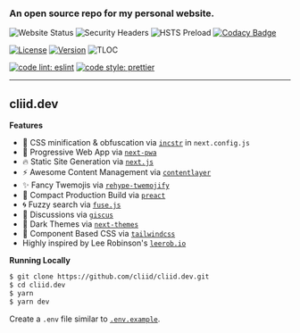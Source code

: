 ### An open source repo for my personal website.

![Website Status](https://img.shields.io/website?down_color=lightgrey&down_message=offline&up_color=blue&up_message=online&url=https%3A%2F%2Fcliid.dev)
![Security Headers](https://img.shields.io/security-headers?url=https%3A%2F%2Fcliid.dev)
![HSTS Preload](https://img.shields.io/hsts/preload/cliid.dev)
[![Codacy Badge](https://api.codacy.com/project/badge/Grade/c1d7161de7ef4f4ea047b8ae83dd3351)](https://app.codacy.com/gh/cliid/cliid.dev?utm_source=github.com&utm_medium=referral&utm_content=cliid/cliid.dev&utm_campaign=Badge_Grade_Settings)

[![License](https://img.shields.io/github/license/cliid/cliid.dev)](https://github.com/cliid/cliid.dev/blob/main/LICENSE)
[![Version](https://img.shields.io/github/package-json/v/cliid/cliid.dev)](https://github.com/cliid/cliid.dev/blob/main/package.json)
![TLOC](https://img.shields.io/tokei/lines/github/cliid/cliid.dev)

[![code lint: eslint](https://img.shields.io/badge/code_lint-eslint-472fb9.svg)](https://github.com/eslint/eslint)
[![code style: prettier](https://img.shields.io/badge/code_style-prettier-ff69b4.svg)](https://github.com/prettier/prettier)

---

## cliid.dev

**Features**

- 🧶 CSS minification & obfuscation via [`incstr`](https://github.com/anatol-grabowski/incstr) in `next.config.js`
- 🚀 Progressive Web App via [`next-pwa`](https://github.com/shadowwalker/next-pwa)
- 🔥 Static Site Generation via [`next.js`](https://github.com/vercel/next.js)
- ⚡ Awesome Content Management via [`contentlayer`](https://github.com/contentlayerdev/contentlayer)
- ✨ Fancy Twemojis via [`rehype-twemojify`](https://github.com/cliid/rehype-twemojify)
- 🧊 Compact Production Build via [`preact`](https://github.com/preactjs/preact/)
- 🌀 Fuzzy search via [`fuse.js`](https://github.com/krisk/Fuse)
- 💬 Discussions via [`giscus`](https://github.com/laymonage/giscus)
- 🌉 Dark Themes via [`next-themes`](https://github.com/pacocoursey/next-themes)
- 🧱 Component Based CSS via [`tailwindcss`](https://github.com/tailwindlabs/tailwindcss)
- Highly inspired by Lee Robinson's [`leerob.io`](https://leerob.io)

**Running Locally**

```bash
$ git clone https://github.com/cliid/cliid.dev.git
$ cd cliid.dev
$ yarn
$ yarn dev
```

Create a `.env` file similar to [`.env.example`](https://github.com/cliid/cliid.dev/blob/main/.env.example).
